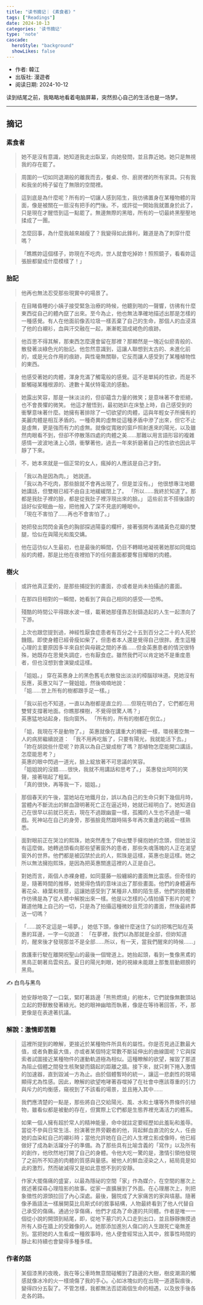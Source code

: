 ```yaml
---
title: "读书摘记｜《素食者》"
tags: ["Readings"]
date: 2024-10-13
categories: '读书摘记'
type: 'note'
cascade:
  heroStyle: "background"
  showLikes: false
---
```


- 作者: 韓江
- 出版社: 漫遊者
- 阅读日期: 2024-10-12

读到结尾之前，我略略地看着电脑屏幕，突然担心自己的生活也是一场梦。

---

## 摘记

### 素食者

> 她不是沒有意識，她知道我走出臥室，向她發問，並且靠近她。她只是無視我的存在罷了。

> 周圍的一切如同退潮般的離我而去，餐桌、你、廚房裡的所有家具。只有我和我坐的椅子留在了無限的空間裡。

> 這到底是為什麼呢？所有的一切讓人感到陌生，我彷彿置身在某種物體的背面，像是被關在一扇沒有把手的門後。不，或許從一開始我就置身於此了，只是現在才醒悟到這一點罷了。無邊無際的黑暗，所有的一切最終黑壓壓地揉成了一團。

> 怎麼回事，為什麼我越來越瘦了？我變得如此鋒利，難道是為了刺穿什麼嗎？

> 「瞧瞧妳這個樣子，妳現在不吃肉，世人就會吃掉妳！照照鏡子，看看妳這張臉都變成什麼模樣了！」

### 胎記

> 他再也無法忍受那些現實中的場景了。

> 在目睹昏睡的小姨子接受緊急治療的時候，他聽到啪的一聲響，彷彿有什麼東西從自己的體內竄了出來。至今為止，他也無法準確地描述出那是怎樣的一種感覺。有人在他面前像丟垃圾一樣丟棄了自己的生命，那個人的血浸濕了他的白襯衫，血與汗交融在一起，漸漸乾涸成褐色的痕跡。

> 他百思不得其解，那東西怎麼還會留在那裡？那顯然是一塊近似瘀青般的、散發著淡綠色光的胎記。他忽然意識到，這讓人聯想到太古的、未進化前的，或是光合作用的痕跡，與性毫無關聯，它反而讓人感受到了某種植物性的東西。

> 他感受著她的肉體，渾身充滿了觸電般的感覺。這不是單純的性欲，而是不斷觸碰某種根源的、達數十萬伏特電流的感動。

> 她露出笑容，那是一抹淡淡的，但卻蘊含力量的微笑；是意味著不會拒絕，也不會畏懼的微笑。	他這才醒悟到，最初她趴在床墊上時，自己感受到的衝擊意味著什麼。她擁有著排除了一切欲望的肉體，這與年輕女子所擁有的美麗肉體是相互矛盾的。一種奇異的虛無從這種矛盾中滲了出來，但它不止是虛無，更是強而有力的虛無。就像從寬敞的窗戶照射進來的陽光，以及雖然肉眼看不到，但卻不停散落四處的肉體之美……那難以用言語形容的複雜感情一波波地湧上心頭，衝擊著他，過去一年來折磨著自己的性欲也因此平靜了下來。

> 不，她本來就是一個正常的女人，瘋掉的人應該是自己才對。

> 「我以為是因為肉。」	她說道。	
> 「我以為不吃肉，那些臉就不會再出現了，但是並沒有。」	他很想專注地聽她講話，但雙眼已經不由自主地緩緩閉上了。	
> 「所以……我終於知道了。那都是我肚子裡的臉，都是從我肚子裡浮現出來的臉。」	
> 這些前言不搭後語的話好似安眠曲一般，把他推入了深不見底的睡眠中。	
> 「現在不害怕了……再也不會害怕了。」

>她把發出閃閃金黃色的胸部探過陽臺的欄杆，接著張開布滿橘黃色花瓣的雙腿，恰似在與陽光和風交媾。

>他在這彷似人生最初，也是最後的瞬間，仍目不轉睛地凝視著她那如同熾焰般的肉體，那是比他在夜裡拍下的任何畫面都要奪目耀眼的肉體。

### 樹火

> 或許他真正愛的，是那些捕捉到的畫面，亦或者是尚未拍攝過的畫面。

> 在那四目相對的一瞬間，她看到了與自己相同的感受──恐怖。

> 殘酷的時間公平得跟水波一樣，載著她那僅靠忍耐鑄造起的人生一起漂向了下游。

> 上次也跟您提到過，神經性厭食症患者有百分之十五到百分之二十的人死於饑餓。即使身體已經骨瘦如柴了，但患者本人還是覺得自己很胖。產生這種心理的主要原因多半來自於與母親之間的矛盾……但金英惠患者的情況很特殊，她既存在思覺失調症，也有厭食症。雖然我們可以肯定她不是重度患者，但也沒想到會演變成這樣。

> 「姐姐。」	
> 穿在英惠身上的黑色舊毛衣散發出淡淡的樟腦球味道。見她沒有反應，英惠又叫了一聲姐姐，然後喃喃地說：	
> 「姐……世上所有的樹都跟手足一樣。」

> 「我以前也不知道，一直以為樹都是直立的……但現在明白了，它們都在用雙臂支撐著地面。你瞧那棵樹，不覺得很驚人嗎？」	
> 英惠猛地站起身，指向窗外。	
> 「所有的，所有的樹都在倒立。」

> 「姐，我現在不是動物了。」	
> 英惠就像在講重大的機密一樣，環視著空無一人的病房繼續說道：	
> 「我不用再吃飯了，只要有陽光，我就能活下去。」	
> 「妳在胡說些什麼呢？妳真以為自己變成樹了嗎？那植物怎麼能開口講話，怎麼能思考？」	
> 英惠的眼中閃過一道光，臉上綻放著不可思議的笑容。	
> 「姐姐說的沒錯……很快，我就不用講話和思考了。」	英惠發出呵呵的笑聲，接著喘起了粗氣。	
> 「真的很快，再等我一下，姐姐。」

> 那個春天的午後，當她站在地鐵月台，誤以為自己的生命只剩下幾個月時，當體內不斷流出的鮮血證明著死亡正在逼近時，她就已經明白了。她知道自己在很早以前就已死去，現在不過跟幽靈一樣，孤獨的人生也不過是一場戲。死神站在自己的身旁，那張臉竟然跟時隔多年再次重逢的親戚一樣熟悉。

> 面對眼前正在哭泣的熙珠，她突然產生了伸出雙手擁抱她的念頭，但她並沒有這麼做。她轉過頭看向那些望著窗外的患者，那些失魂落魄的人正在渴望窗外的世界。他們都是被囚禁於此的人，熙珠是這樣，英惠也是這樣。她之所以無法擁抱熙珠，是因為把英惠關進這裡的人正是自己。

> 對她而言，兩個人赤裸身體，如同蔓藤一般纏綿的畫面無比震感。但奇怪的是，隨著時間的推移，她覺得色情的意味淡出了那些畫面。他們的身體遍布著花朵、綠葉和根莖，這讓她感受到了某種非人類的陌生感，他們的肢體動作彷彿是為了從人體中解脫出來一樣。他是以怎樣的心情拍攝下影片的呢？難道他賭上自己的一切，只是為了拍攝這種微妙且荒涼的畫面，然後最終葬送一切嗎？

> 「……說不定這是一場夢。」	
> 她低下頭，像被什麼迷住了似的把嘴巴貼在英惠的耳邊，一字一句說道：	「在夢裡，我們以為那就是全部，但妳知道的，醒來後才發現那並不是全部……所以，有一天，當我們醒來的時候……」

> 救護車行駛在離開祝聖山的最後一個彎道上。她抬起頭，看到一隻像黑鳶的黑鳥正朝著烏雲飛去。夏日的陽光刺眼，她的視線未能跟上那隻扇動翅膀的黑鳥。	

✍️ 白鸟与黑鸟

> 她安靜地吸了一口氣，緊盯著路邊「熊熊燃燒」的樹木，它們就像無數頭站立起的野獸散發著綠光。她的眼神幽暗而執著，像是在等待著回答，不，那更像是在表達著抗議。

### 解說：激情即苦難

>這裡所提到的瞭解，更接近於某種物件所具有的屬性。你是否見過正數最大值，或者負數最大值，亦或者某個特定常數不斷延伸出的曲線圖呢？它與探索者試圖接近某種物件的運動軌道極為相似。這種瞭解的欲望，摧毀了那道為阻止個體之間發生核聚變而鑄起的距離之牆。接下來，就只剩下捲入激情的加速器，直到毀滅一方為止。由於個體暫時的統一，讓這一悲劇性的現場顯得尤為性感。因此，瞭解的欲望咆哮著吞噬掉了在社會中應該尊重的引力與斥力的均衡感，窺視到了不該看的場景，並且捲入其中……

>我們應清楚的一點是，那些將自己交給陽光、風、水和土壤等外界條件的植物，雖看似都是被動的存在，但實際上它們都是生態界裡充滿活力的體系。

>如果一個人擁有超於常人的精神能量，命中就註定要經歷如此羞恥和羞辱。當從不參與日常生活、扮演著世界旁觀者的他，背起鮮血直流的女人，任由她的血染紅自己的襯衫時；當他允許她在自己的人生裡立影成像時，他已經做好了成為新活躍分子的準備。為了那些具有比喻含義的「寫作」以及所有的創作，他欣然地打開了自己的身體。令他大吃一驚的是，激情引領他發現了之前所不知道的肉體的質感與量感。被他人的鮮血浸染之人，結局竟是如此的激烈，然而破滅得又是如此意想不到的安靜。

>作家大擺傷痛的盛宴，以最為隱祕的空間「家」作為媒介，在空間的層次上敘述著探尋心理陰影的故事。從家一直擴展到了外面。在心理層次上，則把象徵性的源頭拉回了內心深處。最後，醫院成了大家痛苦的家與墳墓。隨著像矛盾語法一樣展開莫比烏斯式6的敘事結構，人物最終看到了他人代替自己承受的傷痛。通過分享傷痛，他們才成為了命運的共同體。作者是唯一一個從小說的開頭到結尾，即，從地下墓穴的入口走到出口，並且靜靜撫摸過所有人掛在牆上的受難像的人。她那添加進別人傷口的人生跟死亡毫無差別。當把她的人生看成一種敘事時，他人便會經常出入其中，敘事性時間的靜止和持續也會變得多種多樣。


### 作者的話

> 某個漆黑的夜晚，我在等公車時無意間碰觸到了路邊的大樹，樹皮潮濕的觸感就像冰冷的火一樣燒傷了我的手心。心如冰塊似的在出現一道道裂痕後，變得四分五裂了。不管怎樣，我都無法否認兩個生命的相遇，以及放手後各走各的路。
